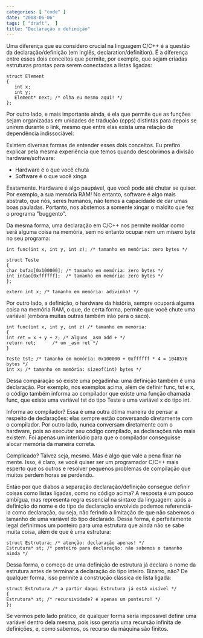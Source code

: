 ```yaml
---
categories: [ "code" ]
date: "2008-06-06"
tags: [ "draft",  ]
title: "Declaração x definição"
---
```

Uma diferença que eu considero crucial na linguagem C/C++ é a questão
da declaração/definição (em inglês, declaration/definition). É
a diferença entre esses dois conceitos que permite, por exemplo, que
sejam criadas estruturas prontas para serem conectadas a listas ligadas:

    struct Element
    {
       int x;
       int y;
       Element* next; /* olha eu mesmo aqui! */
    };

Por outro lado, e mais importante ainda, é ela que permite que as
funções sejam organizadas em unidades de tradução (cpps) distintas
para depois se unirem durante o link, mesmo que entre elas exista uma
relação de dependência indissociável:

Existem diversas formas de entender esses dois conceitos. Eu prefiro
explicar pela mesma experiência que temos quando descobrimos a divisão
hardware/software:

  - Hardware é o que você chuta
  - Software é o que você xinga

Exatamente. Hardware é algo paupável, que você pode até chutar se
quiser. Por exemplo, a sua memória RAM! No entanto, software é algo
mais abstrato, que nós, seres humanos, não temos a capacidade de dar
umas boas pauladas. Portanto, nos abstemos a somente xingar o maldito
que fez o programa "buggento".

Da mesma forma, uma declaração em C/C++ nos permite moldar como será
alguma coisa na memória, sem no entanto ocupar nem um mísero byte no
seu programa:

    int func(int x, int y, int z); /* tamanho em memória: zero bytes */
    
    struct Teste
    {
	char bufao[0x100000]; /* tamanho em memória: zero bytes */
	int intao[0xffffff];  /* tamanho em memória: zero bytes */
    };
    
    extern int x; /* tamanho em memória: adivinha! */

Por outro lado, a definição, o hardware da história, sempre ocupará
alguma coisa na memória RAM, o que, de certa forma, permite que você
chute uma variável (embora muitas outras também irão para o saco).

    int func(int x, int y, int z) /* tamanho em memória:
    {
	int ret = x + y + z; /* alguns _asm add + */
	return ret;	     /* um _asm ret */
    }
    
    Teste tst; /* tamanho em memória: 0x100000 + 0xffffff * 4 = 1048576
    bytes */
    int x; /* tamanho em memória: sizeof(int) bytes */

Dessa comparação só existe uma pegadinha: uma definição também é
uma declaração. Por exemplo, nos exemplos acima, além de definir func,
tst e x, o código também informa ao compilador que existe uma função
chamada func, que existe uma variável tst do tipo Teste e uma variável
x do tipo int.

Informa ao compilador? Essa é uma outra ótima maneira de pensar a
respeito de declarações: elas sempre estão conversando diretamente
com o compilador. Por outro lado, nunca conversam diretamente com o
hardware, pois ao executar seu código compilado, as declarações não
mais existem. Foi apenas um interlúdio para que o compilador conseguisse
alocar memória da maneira correta.

Complicado? Talvez seja, mesmo. Mas é algo que vale a pena fixar na
mente. Isso, é claro, se você quiser ser um programador C/C++ mais
esperto que os outros e resolver pequenos problemas de compilação que
muitos perdem horas se perdendo.

Então por que diabos a separação declaração/definição consegue
definir coisas como listas ligadas, como no código acima? A resposta é
um pouco ambígua, mas representa regra essencial na sintaxe da linguagem:
após a definição do nome e do tipo de declaração envolvida podemos
referenciá-la como declaração, ou seja, não ferindo a limitação
de que não sabemos o tamanho de uma variável do tipo declarado. Dessa
forma, é perfeitamente legal definirmos um ponteiro para uma estrutura
que ainda não se sabe muita coisa, além de que é uma estrutura:

    
    struct Estrutura; /* atenção: declaração apenas! */
    Estrutura* st; /* ponteiro para declaração: não sabemos o tamanho
    ainda */

Dessa forma, o começo de uma definição de estrutura já declara o nome
da estrutura antes de terminar a declaração do tipo inteiro. Bizarro,
não? De qualquer forma, isso permite a construção clássica de lista
ligada:

    struct Estrutura /* a partir daqui Estrutura já está visível */
    {
	Estrutura* st; /* recursividade? é apenas um ponteiro! */
    };

Se vermos pelo lado prático, de qualquer forma seria impossível definir
uma variável dentro dela mesma, pois isso geraria uma recursão infinita
de definições, e, como sabemos, os recurso da máquina são finitos.
